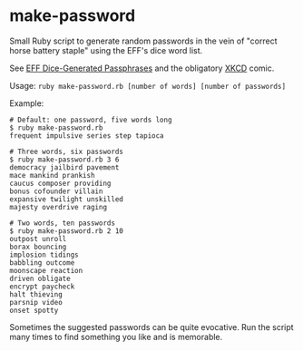 # make-password

Small Ruby script to generate random passwords in the vein of "correct
horse battery staple" using the EFF's dice word list.

See [EFF Dice-Generated Passphrases](https://www.eff.org/dice) and the
obligatory [XKCD](https://xkcd.com/936/) comic.

Usage: `ruby make-password.rb [number of words] [number of passwords]`

Example:
```
# Default: one password, five words long
$ ruby make-password.rb
frequent impulsive series step tapioca 

# Three words, six passwords
$ ruby make-password.rb 3 6
democracy jailbird pavement 
mace mankind prankish 
caucus composer providing 
bonus cofounder villain 
expansive twilight unskilled 
majesty overdrive raging 

# Two words, ten passwords
$ ruby make-password.rb 2 10
outpost unroll 
borax bouncing 
implosion tidings 
babbling outcome 
moonscape reaction 
driven obligate 
encrypt paycheck 
halt thieving 
parsnip video 
onset spotty 

```

Sometimes the suggested passwords can be quite evocative. Run the
script many times to find something you like and is memorable.


